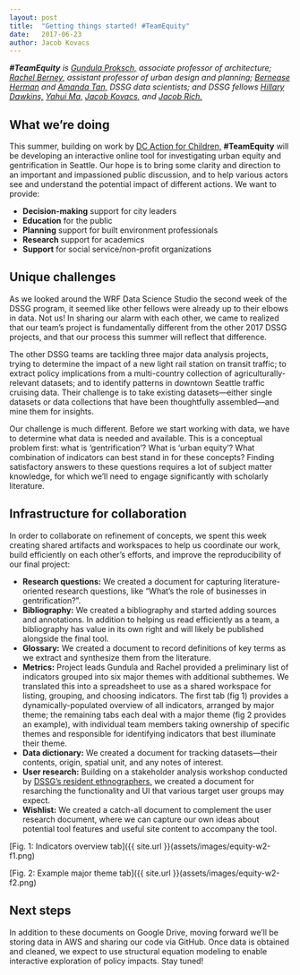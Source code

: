 ```yaml
---
layout: post
title:  "Getting things started! #TeamEquity"
date:   2017-06-23
author: Jacob Kovacs
---
```

 
***\#TeamEquity** is [Gundula Proksch,](http://realestate.washington.edu/about/people/fellows/gundula-proksch/) associate professor of architecture; [Rachel Berney,](http://realestate.washington.edu/about/people/fellows/rachel-berney/) assistant professor of urban design and planning; [Bernease Herman](http://escience.washington.edu/people/bernease-herman/) and [Amanda Tan,](http://escience.washington.edu/people/amanda-tan/) DSSG data scientists; and DSSG fellows [Hillary Dawkins,](https://uwescience.github.io/DSSG2017//2017/06/16/Hillary_Dawkins.html) [Yahui Ma,](https://uwescience.github.io/DSSG2017//2017/06/16/maya-post.html) [Jacob Kovacs,](https://uwescience.github.io/DSSG2017//2017/06/16/jtkovacs-intro.html) and [Jacob Rich.](https://uwescience.github.io/DSSG2017//2017/06/16/jrich.html)*

## What we’re doing

This summer, building on work by [DC Action for Children,](http://datatools.dcactionforchildren.org/) **\#TeamEquity** will be developing an interactive online tool for investigating urban equity and gentrification in Seattle. Our hope is to bring some clarity and direction to an important and impassioned public discussion, and to help various actors see and understand the potential impact of different actions. We want to provide:

- **Decision-making** support for city leaders
- **Education** for the public
- **Planning** support for built environment professionals
- **Research** support for academics
- **Support** for social service/non-profit organizations

## Unique challenges

As we looked around the WRF Data Science Studio the second week of the DSSG program, it seemed like other fellows were already up to their elbows in data. Not us! In sharing our alarm with each other, we came to realized that our team’s project is fundamentally different from the other 2017 DSSG projects, and that our process this summer will reflect that difference. 

The other DSSG teams are tackling three major data analysis projects, trying to determine the impact of a new light rail station on transit traffic; to extract policy implications from a multi-country collection of agriculturally-relevant datasets; and to identify patterns in downtown Seattle traffic cruising data. Their challenge is to take existing datasets—either single datasets or data collections that have been thoughtfully assembled—and mine them for insights.

Our challenge is much different. Before we start working with data, we have to determine what data is needed and available. This is a conceptual problem first: what is ‘gentrification’? What is ‘urban equity’? What combination of indicators can best stand in for these concepts? Finding satisfactory answers to these questions requires a lot of subject matter knowledge, for which we’ll need to engage significantly with scholarly literature.

## Infrastructure for collaboration

In order to collaborate on refinement of concepts, we spent this week creating shared artifacts and workspaces to help us coordinate our work, build efficiently on each other’s efforts, and improve the reproducibility of our final project:

- **Research questions:** We created a document for capturing literature-oriented research questions, like “What’s the role of businesses in gentrification?”.
- **Bibliography:** We created a bibliography and started adding sources and annotations. In addition to helping us read efficiently as a team, a bibliography has value in its own right and will likely be published alongside the final tool.
- **Glossary:** We created a document to record definitions of key terms as we extract and synthesize them from the literature.
- **Metrics:** Project leads Gundula and Rachel provided a preliminary list of indicators grouped into six major themes with additional subthemes. We translated this into a spreadsheet to use as a shared workspace for listing, grouping, and choosing indicators. The first tab (fig 1) provides a dynamically-populated overview of all indicators, arranged by major theme; the remaining tabs each deal with a major theme (fig 2 provides an example), with individual team members taking ownership of specific themes and responsible for identifying indicators that best illuminate their theme. 
- **Data dictionary:** We created a document for tracking datasets—their contents, origin, spatial unit, and any notes of interest. 
- **User research:** Building on a stakeholder analysis workshop conducted by [DSSG’s resident ethnographers,](http://escience.washington.edu/research-project/ethnography-of-data-science-collaborations/) we created a document for resarching the functionality and UI that various target user groups may expect.
- **Wishlist:** We created a catch-all document to complement the user research document, where we can capture our own ideas about potential tool features and useful site content to accompany the tool.

[Fig. 1: Indicators overview tab]({{ site.url }}(assets/images/equity-w2-f1.png)

[Fig. 2: Example major theme tab]({{ site.url }}(assets/images/equity-w2-f2.png)

## Next steps

In addition to these documents on Google Drive, moving forward we’ll be storing data in AWS and sharing our code via GitHub. Once data is obtained and cleaned, we expect to use structural equation modeling to enable interactive exploration of policy impacts. Stay tuned!
